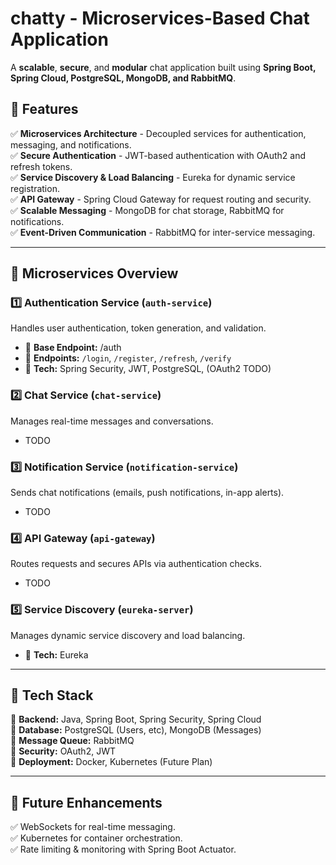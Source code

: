 # **chatty - Microservices-Based Chat Application**  
A **scalable**, **secure**, and **modular** chat application built using **Spring Boot, Spring Cloud, PostgreSQL, MongoDB, and RabbitMQ**.  

## **🔹 Features**  
✅ **Microservices Architecture** - Decoupled services for authentication, messaging, and notifications.  
✅ **Secure Authentication** - JWT-based authentication with OAuth2 and refresh tokens.  
✅ **Service Discovery & Load Balancing** - Eureka for dynamic service registration.  
✅ **API Gateway** - Spring Cloud Gateway for request routing and security.  
✅ **Scalable Messaging** - MongoDB for chat storage, RabbitMQ for notifications.  
✅ **Event-Driven Communication** - RabbitMQ for inter-service messaging.  

---

## **🔹 Microservices Overview**  

### **1️⃣ Authentication Service (`auth-service`)**  
Handles user authentication, token generation, and validation.
- 🔹 **Base Endpoint:** /auth
- 🔹 **Endpoints:** `/login`, `/register`, `/refresh`, `/verify`  
- 🔹 **Tech:** Spring Security, JWT, PostgreSQL, (OAuth2 TODO)

### **2️⃣ Chat Service (`chat-service`)**  
Manages real-time messages and conversations.  
- TODO

### **3️⃣ Notification Service (`notification-service`)**  
Sends chat notifications (emails, push notifications, in-app alerts).  
- TODO

### **4️⃣ API Gateway (`api-gateway`)**  
Routes requests and secures APIs via authentication checks.  
- TODO

### **5️⃣ Service Discovery (`eureka-server`)**  
Manages dynamic service discovery and load balancing.  
- 🔹 **Tech:** Eureka  

---

## **🔹 Tech Stack**  
🔹 **Backend:** Java, Spring Boot, Spring Security, Spring Cloud  
🔹 **Database:** PostgreSQL (Users, etc), MongoDB (Messages)  
🔹 **Message Queue:** RabbitMQ  
🔹 **Security:** OAuth2, JWT  
🔹 **Deployment:** Docker, Kubernetes (Future Plan)  


---

## **🔹 Future Enhancements**  
✅ WebSockets for real-time messaging.  
✅ Kubernetes for container orchestration.  
✅ Rate limiting & monitoring with Spring Boot Actuator.  
